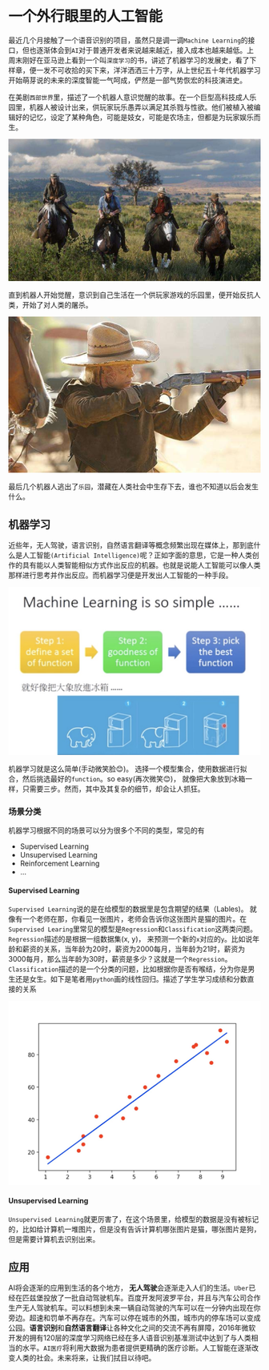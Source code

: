 # 一个外行眼里的人工智能
最近几个月接触了一个语音识别的项目，虽然只是调一调`Machine Learning`的接口，但也逐渐体会到`AI`对于普通开发者来说越来越近，接入成本也越来越低。上周末刚好在亚马逊上看到一个叫`深度学习`的书，讲述了机器学习的发展史，看了下样章，便一发不可收拾的买下来，洋洋洒洒三十万字，从上世纪五十年代机器学习开始萌芽说的未来的深度智能一气呵成，俨然是一部气势恢宏的科技演进史。

在美剧`西部世界`里，描述了一个机器人意识觉醒的故事。在一个巨型高科技成人乐园里，机器人被设计出来，供玩家玩乐愚弄以满足其杀戮与性欲。他们被植入被编辑好的记忆，设定了某种角色，可能是妓女，可能是农场主，但都是为玩家娱乐而生。

<img src='./img/a.jpeg' />

直到机器人开始觉醒，意识到自己生活在一个供玩家游戏的乐园里，便开始反抗人类，开始了对人类的屠杀。

<img src='./img/b.jpeg' />

最后几个机器人逃出了`乐园`，潜藏在人类社会中生存下去，谁也不知道以后会发生什么。

## 机器学习
近些年，无人驾驶，语言识别，自然语言翻译等概念频繁出现在媒体上，那到底什么是人工智能`(Artificial Intelligence)`呢？正如字面的意思，它是一种人类创作的具有能以人类智能相似方式作出反应的机器。也就是说能人工智能可以像人类那样进行思考并作出反应。而机器学习便是开发出人工智能的一种手段。

<img src='./img/c.jpg'>

机器学习就是这么简单(手动微笑脸😊)。 选择一个模型集合，使用数据进行拟合，然后挑选最好的`function`。so easy(再次微笑😊)， 就像把大象放到冰箱一样，只需要三步。然而，其中及其复杂的细节，却会让人抓狂。

### 场景分类
机器学习根据不同的场景可以分为很多个不同的类型，常见的有
  - Supervised Learning
  - Unsupervised Learning
  - Reinforcement Learning
  - ...
#### Supervised Learning
`Supervised Learning`说的是在给模型的数据里是包含期望的结果（Lables)。 就像有一个老师在那，你看见一张图片，老师会告诉你这张图片是猫的图片。在`Supervised Learing`里常见的模型是`Regression`和`Classification`这两类问题。`Regression`描述的是根据一组数据集(x, y)， 来预测一个新的`x`对应的`y`。比如说年龄和薪资的关系，当年龄为20时，薪资为2000每月，当年龄为21时，薪资为3000每月，那么当年龄为30时，薪资是多少？这就是一个`Regression`。`Classification`描述的是一个分类的问题，比如根据你是否有喉结，分为你是男生还是女生。如下是笔者用`python`画的线性回归。描述了学生学习成绩和分数直接的关系

<img src='./img/d.jpg'>

#### Unsupervised Learning
`Unsupervised Learning`就更厉害了，在这个场景里，给模型的数据是没有被标记的，比如给计算机一堆图片，但是没有告诉计算机哪张图片是猫，哪张图片是狗，但是需要计算机去识别出来。

## 应用
AI将会逐渐的应用到生活的各个地方， **无人驾驶**会逐渐走入人们的生活。`Uber`已经在匹兹堡投放了一批自动驾驶机车。百度开发阿波罗平台，并且与汽车公司合作生产无人驾驶机车。可以料想到未来一辆自动驾驶的汽车可以在一分钟内出现在你旁边。超速和罚单不再存在。汽车可以停在城市的外围，城市内的停车场可以变成公园。**语言识别**和**自然语言翻译**让各种文化之间的交流不再有屏障，2016年微软开发的拥有120层的深度学习网络已经在多人语音识别基准测试中达到了与人类相当的水平。`AI医疗`将利用大数据为患者提供更精确的医疗诊断。人工智能在逐渐改变人类的社会。未来将来，让我们拭目以待吧。
